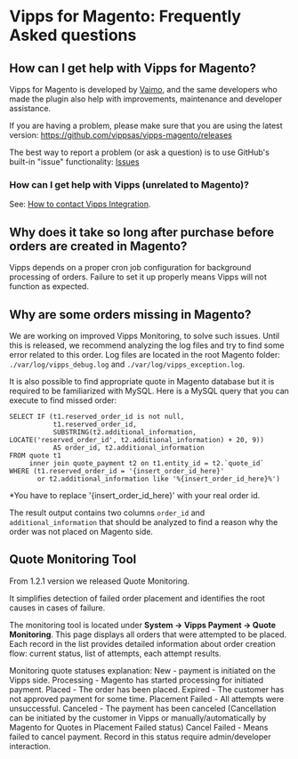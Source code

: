 # Vipps for Magento: Frequently Asked questions

## How can I get help with Vipps for Magento?

Vipps for Magento is developed by [Vaimo](https://www.vaimo.com), and the same developers who made
the plugin also help with improvements, maintenance and developer assistance.

If you are having a problem, please make sure that you are using the latest version:
https://github.com/vippsas/vipps-magento/releases

The best way to report a problem (or ask a question) is to use GitHub's built-in "issue" functionality:
[Issues](https://github.com/vippsas/vipps-magento/issues)

### How can I get help with Vipps (unrelated to Magento)?

See: [How to contact Vipps Integration](https://github.com/vippsas/vipps-developers/blob/master/contact.md).

## Why does it take so long after purchase before orders are created in Magento?

Vipps depends on a proper cron job configuration for background processing of orders. 
Failure to set it up properly means Vipps will not function as expected.

## Why are some orders missing in Magento?

We are working on improved Vipps Monitoring, to solve such issues.
Until this is released, we recommend analyzing the log files and try to find some error related to this order.
Log files are located in the root Magento folder: `./var/log/vipps_debug.log` and `./var/log/vipps_exception.log`.

It is also possible to find appropriate quote in Magento database but it is required to be familiarized with MySQL.
Here is a MySQL query that you can execute to find missed order:

```
SELECT IF (t1.reserved_order_id is not null, 
           t1.reserved_order_id, 
           SUBSTRING(t2.additional_information, LOCATE('reserved_order_id', t2.additional_information) + 20, 9)) 
           AS order_id, t2.additional_information 
FROM quote t1
     inner join quote_payment t2 on t1.entity_id = t2.`quote_id`
WHERE (t1.reserved_order_id = '{insert_order_id_here}' 
       or t2.additional_information like '%{insert_order_id_here}%')
```
 
*You have to replace '{insert_order_id_here}' with your real order id.
 
The result output contains two columns `order_id` and `additional_information` that should be analyzed to find a reason why the order was not placed on Magento side.

## Quote Monitoring Tool

From 1.2.1 version we released Quote Monitoring.

It simplifies detection of failed order placement and identifies the root causes in cases of failure.

The monitoring tool is located under **System -> Vipps Payment -> Quote Monitoring**.
This page displays all orders that were attempted to be placed.
Each record in the list provides detailed information about order creation flow: current status, list of attempts, each attempt results.

Monitoring quote statuses explanation:
New - payment is initiated on the Vipps side.
Processing - Magento has started processing for initiated payment.
Placed - The order has been placed.
Expired - The customer has not approved payment for some time.
Placement Failed - All attempts were unsuccessful.
Canceled - The payment has been canceled (Cancellation can be initiated by the customer in Vipps or manually/automatically by Magento for Quotes in Placement Failed status)
Cancel Failed - Means failed to cancel payment. Record in this status require admin/developer interaction.
